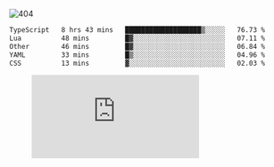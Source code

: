 ![404](https://user-images.githubusercontent.com/378023/89412096-6f759d80-d761-11ea-8c57-84b30ef3f2b1.png)

<!--START_SECTION:waka-->

```txt
TypeScript   8 hrs 43 mins   ███████████████████▒░░░░░   76.73 %
Lua          48 mins         █▓░░░░░░░░░░░░░░░░░░░░░░░   07.11 %
Other        46 mins         █▓░░░░░░░░░░░░░░░░░░░░░░░   06.84 %
YAML         33 mins         █▒░░░░░░░░░░░░░░░░░░░░░░░   04.96 %
CSS          13 mins         ▓░░░░░░░░░░░░░░░░░░░░░░░░   02.03 %
```

<!--END_SECTION:waka-->
<figure><embed src="https://wakatime.com/share/@018b853e-267a-435d-a858-33e2b098b9d7/f3c3aa68-553a-4373-a9f9-2d456f62f780.svg"></embed></figure>
